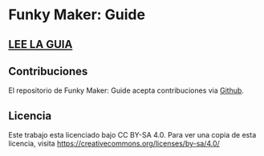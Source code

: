 # Funky Maker: Guide

## [LEE LA GUIA](https://github.com/AbelitoGamer/Funky-Guide/title-page.html)

## Contribuciones

El repositorio de Funky Maker: Guide acepta contribuciones via [Github](https://github.com/AbelitoGamer/Funky-Guide/pulls).

## Licencia

Este trabajo esta licenciado bajo CC BY-SA 4.0. Para ver una copia de esta licencia, visita https://creativecommons.org/licenses/by-sa/4.0/
